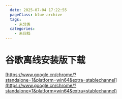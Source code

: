 ```yaml
---
  date: 2025-07-04 17:22:55
  pageClass: blue-archive
  tags:
    - 未分类
  categories:
    - 未归档
---
```


# 谷歌离线安装版下载
[https://www.google.cn/chrome/?standalone=1&platform=win64&extra=stablechannel](https://www.google.cn/chrome/?standalone=1&platform=win64&extra=stablechannel)